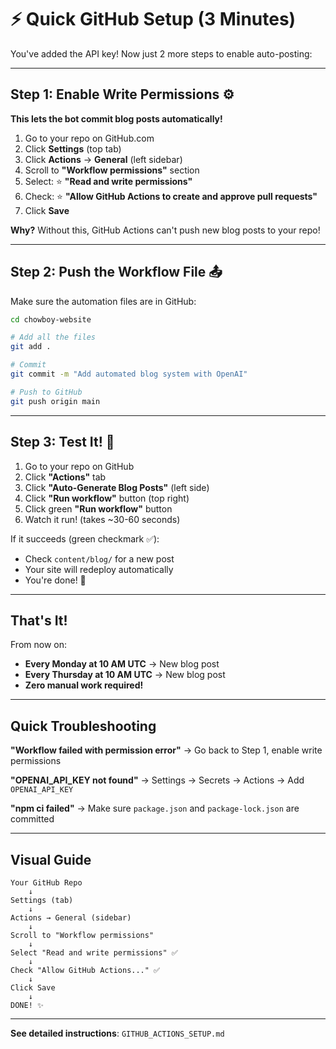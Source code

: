 # ⚡ Quick GitHub Setup (3 Minutes)

You've added the API key! Now just 2 more steps to enable auto-posting:

---

## Step 1: Enable Write Permissions ⚙️

**This lets the bot commit blog posts automatically!**

1. Go to your repo on GitHub.com
2. Click **Settings** (top tab)
3. Click **Actions** → **General** (left sidebar)
4. Scroll to **"Workflow permissions"** section
5. Select: ⭐ **"Read and write permissions"**
6. Check: ⭐ **"Allow GitHub Actions to create and approve pull requests"**
7. Click **Save**

**Why?** Without this, GitHub Actions can't push new blog posts to your repo!

---

## Step 2: Push the Workflow File 📤

Make sure the automation files are in GitHub:

```bash
cd chowboy-website

# Add all the files
git add .

# Commit
git commit -m "Add automated blog system with OpenAI"

# Push to GitHub
git push origin main
```

---

## Step 3: Test It! 🧪

1. Go to your repo on GitHub
2. Click **"Actions"** tab
3. Click **"Auto-Generate Blog Posts"** (left side)
4. Click **"Run workflow"** button (top right)
5. Click green **"Run workflow"** button
6. Watch it run! (takes ~30-60 seconds)

If it succeeds (green checkmark ✅):
- Check `content/blog/` for a new post
- Your site will redeploy automatically
- You're done! 🎉

---

## That's It!

From now on:
- **Every Monday at 10 AM UTC** → New blog post
- **Every Thursday at 10 AM UTC** → New blog post
- **Zero manual work required!**

---

## Quick Troubleshooting

**"Workflow failed with permission error"**
→ Go back to Step 1, enable write permissions

**"OPENAI_API_KEY not found"**
→ Settings → Secrets → Actions → Add `OPENAI_API_KEY`

**"npm ci failed"**
→ Make sure `package.json` and `package-lock.json` are committed

---

## Visual Guide

```
Your GitHub Repo
    ↓
Settings (tab)
    ↓
Actions → General (sidebar)
    ↓
Scroll to "Workflow permissions"
    ↓
Select "Read and write permissions" ✅
    ↓
Check "Allow GitHub Actions..." ✅
    ↓
Click Save
    ↓
DONE! ✨
```

---

**See detailed instructions**: `GITHUB_ACTIONS_SETUP.md`

